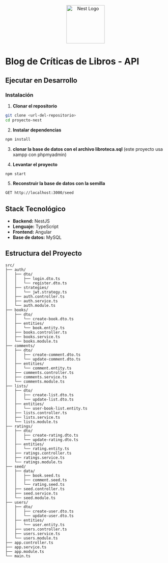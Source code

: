 <p align="center">
  <a href="http://nestjs.com/" target="blank"><img src="https://nestjs.com/img/logo-small.svg" width="120" alt="Nest Logo" /></a>
</p>

# Blog de Críticas de Libros - API

## Ejecutar en Desarrollo

### Instalación

1. **Clonar el repositorio**
```bash
git clone <url-del-repositorio>
cd proyecto-nest
```

2. **Instalar dependencias**
```bash
npm install
```

3. **clonar la base de datos con el archivo libroteca.sql**
 (este proyecto usa xampp con phpmyadmin)

4. **Levantar el proyecto**
```bash
npm start
```

5. **Reconstruir la base de datos con la semilla**
```bash
GET http://localhost:3000/seed
```


## Stack Tecnológico

- **Backend:** NestJS
- **Lenguaje:** TypeScript
- **Frontend:** Angular
- **Base de datos:** MySQL

## Estructura del Proyecto

```
src/
├── auth/
│   ├── dto/
│   │   ├── login.dto.ts
│   │   └── register.dto.ts
│   ├── strategies/
│   │   └── jwt.strategy.ts
│   ├── auth.controller.ts
│   ├── auth.service.ts
│   └── auth.module.ts
├── books/
│   ├── dto/
│   │   └── create-book.dto.ts
│   ├── entities/
│   │   └── book.entity.ts
│   ├── books.controller.ts
│   ├── books.service.ts
│   └── books.module.ts
├── comments/
│   ├── dto/
│   │   ├── create-comment.dto.ts
│   │   └── update-comment.dto.ts
│   ├── entities/
│   │   └── comment.entity.ts
│   ├── comments.controller.ts
│   ├── comments.service.ts
│   └── comments.module.ts
├── lists/
│   ├── dto/
│   │   ├── create-list.dto.ts
│   │   └── update-list.dto.ts
│   ├── entities/
│   │   └── user-book-list.entity.ts
│   ├── lists.controller.ts
│   ├── lists.service.ts
│   └── lists.module.ts
├── ratings/
│   ├── dto/
│   │   ├── create-rating.dto.ts
│   │   └── update-rating.dto.ts
│   ├── entities/
│   │   └── rating.entity.ts
│   ├── ratings.controller.ts
│   ├── ratings.service.ts
│   └── ratings.module.ts
├── seed/
│   ├── data/
│   │   ├── book.seed.ts
│   │   ├── comment.seed.ts
│   │   └── rating.seed.ts
│   ├── seed.controller.ts
│   ├── seed.service.ts
│   └── seed.module.ts
├── users/
│   ├── dto/
│   │   ├── create-user.dto.ts
│   │   └── update-user.dto.ts
│   ├── entities/
│   │   └── user.entity.ts
│   ├── users.controller.ts
│   ├── users.service.ts
│   └── users.module.ts
├── app.controller.ts
├── app.service.ts
├── app.module.ts
└── main.ts
```
